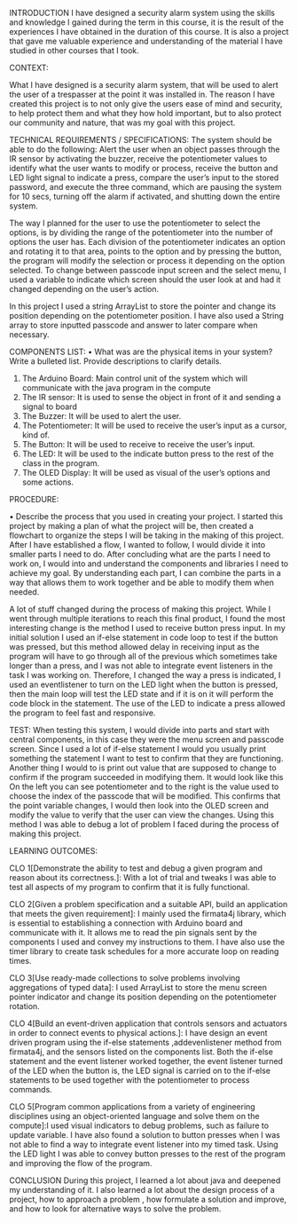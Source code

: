 INTRODUCTION
I have designed a security alarm system using the skills and knowledge I gained during the term in this
course, it is the result of the experiences I have obtained in the duration of this course. It is also a
project that gave me valuable experience and understanding of the material I have studied in other
courses that I took.

CONTEXT:

What I have designed is a security alarm system, that will be used to alert the user of a trespasser at the
point it was installed in. The reason I have created this project is to not only give the users ease of mind
and security, to help protect them and what they how hold important, but to also protect our
community and nature, that was my goal with this project.

TECHNICAL REQUIREMENTS / SPECIFICATIONS:
The system should be able to do the following: Alert the user when an object passes through the IR
sensor by activating the buzzer, receive the potentiometer values to identify what the user wants to
modify or process, receive the button and LED light signal to indicate a press, compare the user’s input
to the stored password, and execute the three command, which are pausing the system for 10 secs,
turning off the alarm if activated, and shutting down the entire system.

The way I planned for the user to use the potentiometer to select the options, is by dividing the range of
the potentiometer into the number of options the user has. Each division of the potentiometer indicates
an option and rotating it to that area, points to the option and by pressing the button, the program will
modify the selection or process it depending on the option selected. To change between passcode input
screen and the select menu, I used a variable to indicate which screen should the user look at and had it
changed depending on the user’s action.

In this project I used a string ArrayList to store the pointer and change its position depending on the
potentiometer position. I have also used a String array to store inputted passcode and answer to later
compare when necessary.

COMPONENTS LIST:
• What was are the physical items in your system? Write a bulleted list. Provide descriptions
to clarify details.
1. The Arduino Board: Main control unit of the system which will communicate with the java program in
the compute
2. The IR sensor: It is used to sense the object in front of it and sending a signal to board
3. The Buzzer: It will be used to alert the user.
4. The Potentiometer: It will be used to receive the user’s input as a cursor, kind of.
5. The Button: It will be used to receive to receive the user’s input.
6. The LED: It will be used to the indicate button press to the rest of the class in the program.
7. The OLED Display: It will be used as visual of the user’s options and some actions.

PROCEDURE:

• Describe the process that you used in creating your project.
I started this project by making a plan of what the project will be, then created a flowchart to organize
the steps I will be taking in the making of this project. After I have established a flow, I wanted to follow,
I would divide it into smaller parts I need to do. After concluding what are the parts I need to work on, I
would into and understand the components and libraries I need to achieve my goal. By understanding
each part, I can combine the parts in a way that allows them to work together and be able to modify
them when needed.

A lot of stuff changed during the process of making this project. While I went through multiple iterations
to reach this final product, I found the most interesting change is the method I used to receive button
press input. In my initial solution I used an if-else statement in code loop to test if the button was
pressed, but this method allowed delay in receiving input as the program will have to go through all of
the previous which sometimes take longer than a press, and I was not able to integrate event listeners in
the task I was working on. Therefore, I changed the way a press is indicated, I used an eventlistener to
turn on the LED light when the button is pressed, then the main loop will test the LED state and if it is on
it will perform the code block in the statement. The use of the LED to indicate a press allowed the
program to feel fast and responsive.

TEST:
When testing this system, I would divide into parts and start with central components, in this case they
were the menu screen and passcode screen. Since I used a lot of if-else statement I would you usually
print something the statement I want to test to confirm that they are functioning. Another thing I would
to is print out value that are supposed to change to confirm if the program succeeded in modifying
them. It would look like this
On the left you can see potentiometer and to the right is the value used to choose the index of the
passcode that will be modified. This confirms that the point variable changes, I would then look into the
OLED screen and modify the value to verify that the user can view the changes. Using this method I was
able to debug a lot of problem I faced during the process of making this project.

LEARNING OUTCOMES:

CLO 1[Demonstrate the ability to test and debug a given program and reason about its
correctness.]: With a lot of trial and tweaks I was able to test all aspects of my program to confirm that it
is fully functional.

CLO 2[Given a problem specification and a suitable API, build an application that meets the given
requirement]: I mainly used the firmata4j library, which is essential to establishing a connection with
Arduino board and communicate with it. It allows me to read the pin signals sent by the components I
used and convey my instructions to them. I have also use the timer library to create task schedules for a
more accurate loop on reading times.

CLO 3[Use ready-made collections to solve problems involving aggregations of typed data]: I used
ArrayList to store the menu screen pointer indicator and change its position depending on the
potentiometer rotation.

CLO 4[Build an event-driven application that controls sensors and actuators in order to connect events
to physical actions.]: I have design an event driven program using the if-else statements
,addevenlistener method from firmata4j, and the sensors listed on the components list. Both the if-else
statement and the event listener worked together, the event listener turned of the LED when the button
is, the LED signal is carried on to the if-else statements to be used together with the potentiometer to
process commands.

CLO 5[Program common applications from a variety of engineering disciplines using an object-oriented
language and solve them on the compute]:I used visual indicators to debug problems, such as failure to update variable. I have also found a
solution to button presses when I was not able to find a way to integrate event listener into my timed
task. Using the LED light I was able to convey button presses to the rest of the program and improving
the flow of the program.

CONCLUSION
During this project, I learned a lot about java and deepened my understanding of it. I also learned a lot
about the design process of a project, how to approach a problem , how formulate a solution and
improve, and how to look for alternative ways to solve the problem.
